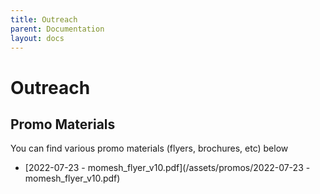 ```yaml
---
title: Outreach
parent: Documentation
layout: docs
---
```


# Outreach

## Promo Materials

You can find various promo materials (flyers, brochures, etc) below

- [2022-07-23 - momesh_flyer_v10.pdf](/assets/promos/2022-07-23 - momesh_flyer_v10.pdf)
